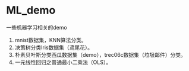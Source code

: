 # ML_demo
一些机器学习相关的demo
1. mnist数据集，KNN算法分类。
2. 决策树分类Iris数据集（鸢尾花）。
3. 朴素贝叶斯分类西瓜数据集（demo），trec06c数据集（垃圾邮件）分类。
4. 一元线性回归之普通最小二乘法（OLS）。
